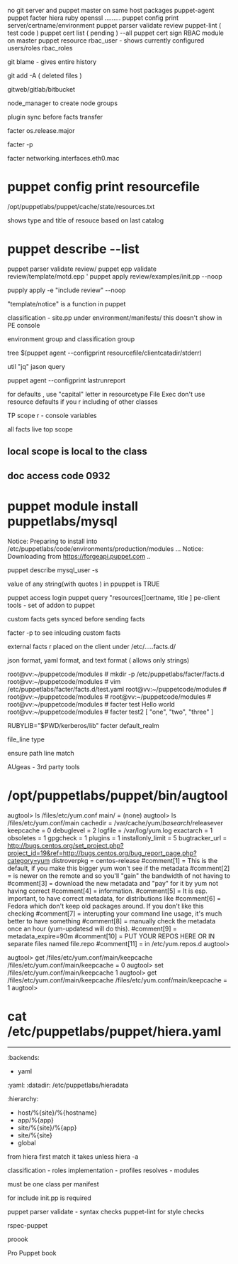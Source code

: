 

no git server and puppet master on same host
packages
puppet-agent   puppet facter hiera ruby openssl .........
puppet config print server/certname/environment
puppet parser validate review
puppet-lint ( test code )
puppet cert list ( pending )
				--all
puppet cert sign
RBAC module on master 
puppet resource rbac_user - shows currently configured users/roles
rbac_roles

git blame - gives entire history

git add -A ( deleted files )

gitweb/gitlab/bitbucket

node_manager to create node groups

plugin sync before facts transfer

facter os.release.major

facter -p

facter networking.interfaces.eth0.mac

# puppet config print resourcefile
/opt/puppetlabs/puppet/cache/state/resources.txt

shows type and title of resouce based on last catalog

# puppet describe --list

puppet parser validate review/
puppet epp validate review/template/motd.epp
'
puppet apply review/examples/init.pp --noop

pupply apply -e "include review" --noop

"template/notice" is a function in puppet 

classification - site.pp under environment/manifests/
this doesn't show in PE console

environment group and classification group

tree $(puppet agent --configprint resourcefile/clientcatadir/stderr)

util "jq"  jason query

puppet agent --configprint lastrunreport

for defaults , use "capital" letter in resourcetype
File
Exec
don't use resource defaults if you r including of other classes

TP scope r - console variables

all facts live top scope

local scope is local to the class 
--------------------------------
doc access code 0932
--------------------------------

# puppet module install puppetlabs/mysql
Notice: Preparing to install into /etc/puppetlabs/code/environments/production/modules ...
Notice: Downloading from https://forgeapi.puppet.com ..

puppet describe mysql_user -s 

value of any string(with quotes ) in ppuppet is TRUE


puppet access login
puppet query "resources[]certname, title ] 
pe-client tools - set of addon to puppet

custom facts gets synced before sending facts


facter -p  to see inlcuding custom facts

external facts r placed on the client under /etc/.....facts.d/

json format, yaml format, and text format ( allows only strings)

root@vv:~/puppetcode/modules # mkdir -p /etc/puppetlabs/facter/facts.d
root@vv:~/puppetcode/modules # vim /etc/puppetlabs/facter/facts.d/test.yaml
root@vv:~/puppetcode/modules #
root@vv:~/puppetcode/modules #
root@vv:~/puppetcode/modules #
root@vv:~/puppetcode/modules # facter test
Hello world
root@vv:~/puppetcode/modules # facter test2
[
  "one",
  "two",
  "three"
]

 RUBYLIB="$PWD/kerberos/lib" facter default_realm

 file_line  type 
 
 ensure
 path
 line
 match
 
 AUgeas - 3rd party tools
 # /opt/puppetlabs/puppet/bin/augtool
augtool> ls /files/etc/yum.conf
main/ = (none)
augtool> ls /files/etc/yum.conf/main
cachedir = /var/cache/yum/$basearch/$releasever
keepcache = 0
debuglevel = 2
logfile = /var/log/yum.log
exactarch = 1
obsoletes = 1
gpgcheck = 1
plugins = 1
installonly_limit = 5
bugtracker_url = http://bugs.centos.org/set_project.php?project_id=19&ref=http://bugs.centos.org/bug_report_page.php?category=yum
distroverpkg = centos-release
#comment[1] = This is the default, if you make this bigger yum won't see if the metadata
#comment[2] = is newer on the remote and so you'll "gain" the bandwidth of not having to
#comment[3] = download the new metadata and "pay" for it by yum not having correct
#comment[4] = information.
#comment[5] = It is esp. important, to have correct metadata, for distributions like
#comment[6] = Fedora which don't keep old packages around. If you don't like this checking
#comment[7] = interupting your command line usage, it's much better to have something
#comment[8] = manually check the metadata once an hour (yum-updatesd will do this).
#comment[9] = metadata_expire=90m
#comment[10] = PUT YOUR REPOS HERE OR IN separate files named file.repo
#comment[11] = in /etc/yum.repos.d
augtool>

augtool> get /files/etc/yum.conf/main/keepcache
/files/etc/yum.conf/main/keepcache = 0
augtool> set /files/etc/yum.conf/main/keepcache 1
augtool> get /files/etc/yum.conf/main/keepcache
/files/etc/yum.conf/main/keepcache = 1
augtool>


# cat /etc/puppetlabs/puppet/hiera.yaml
---
:backends:
  - yaml

:yaml:
  :datadir: /etc/puppetlabs/hieradata

:hierarchy:
   - host/%{site}/%{hostname}
   - app/%{app}
   - site/%{site}/%{app}
   - site/%{site}
   - global

   
  from hiera first match it takes
  unless hiera -a  
  
  classification - roles
  implementation - profiles
  resolves - modules
  
  must be one class per manifest
  
  for include init.pp is required

  puppet parser validate  - syntax checks 
  puppet-lint for style checks
  
  rspec-puppet
  
  proook

Pro  Puppet book 


  


